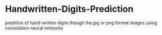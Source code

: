 # Handwritten-Digits-Prediction
predition of hand-written digits though the jpg or png format images using convolution neural networks
